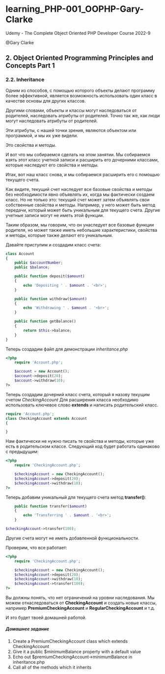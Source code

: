 # learning_PHP-001_OOPHP-Gary-Clarke
Udemy - The Complete Object Oriented PHP Developer Course 2022-9

@Gary Clarke

## 2. Object Oriented Programming Principles and Concepts Part 1

### 2.2. Inheritance

Одним из способов, с помощью которого объекты делают программу более эффективной, является возможность использовать один класс в качестве основы для других классов.

Другими словами, объекты и классы могут наследоваться от родителей, наследовать атрибуты от родителей.
Точно так же, как люди могут наследовать атрибуты от родителей.

Эти атрибуты, с нашей точки зрения, являются объектом или программой, и мы их уже видели.

Это свойства и методы.

И вот что мы собираемся сделать на этом занятии.
Мы собираемся взять этот класс учетной записи и расширить его дочерними классами, которые наследуют его свойства и методы.

Итак, вот наш класс снова, и мы собираемся расширить его с помощью текущего счета.

Как видите, текущий счет наследует все базовые свойства и методы без необходимости явно объявлять их, когда мы фактически создаем класс.
Но не только это: текущий счет может затем объявлять свои собственные свойства и методы.
Например, у него может быть метод передачи, который может быть уникальным для текущего счета.
Другие учетные записи могут не иметь этой функции.

Таким образом, мы говорим, что он унаследует все базовые функции родителя, но может также иметь небольшие характеристики, свойства и методы, которые также делают его уникальным.

Давайте приступим и создадим класс счета:
```php
class Account
{
    public $accountNumber;
    public $balance;

    public function deposit($amount)
    {
        echo 'Depositing ' . $amount . '<br>';
    }

    public function withdraw($amount)
    {
        echo 'Withdrawing ' . $amount . '<br>';
    }

    public function getBalance()
    {
        return $this->balance;
    }
}
```
Теперь создадим файл для демонстрации _inheritance.php_
```php
<?php
    require 'Account.php';

    $account = new Account();
    $account->deposit(20);
    $account->withdraw(10);
?>
```
Теперь создадим дочерний класс счета, который я назову текущим счетом _CheckingAccount_
Для расширения класса необходимо использовать ключевое слово **extends** и написать родительский класс.
```php
require 'Account.php';
class CheckingAccount extends Account
{

}
```
Нам фактически не нужно писать те свойства и методы, которые уже есть в родительском классе.
Следующий код будет работать одинаково с предыдущим:
```php
<?php
    require 'CheckingAccount.php';

    $checkingAccount = new CheckingAccount();
    $checkingAccount->deposit(20);
    $checkingAccount->withdraw(10);
?>
```
Теперь добавим уникальный для текущего счета метод **transfer()**:
```php
    public function transfer($amount)
    {
        echo 'Transferring ' . $amount . '<br>';
    }

$checkingAccount->transfer(100);
```
Другие счета могут не иметь добавленной функциональности.

Проверим, что все работает:
```php
<?php
    require 'CheckingAccount.php';

    $checkingAccount = new CheckingAccount();
    $checkingAccount->deposit(20);
    $checkingAccount->withdraw(10);
    $checkingAccount->transfer(100);
?>
```
Вы должны понять, что нет ограничений на уровни наследования.
Мы можем отнаследоваться от **CheckingAccount** и создать новые классы,
например **PremiumCheckingAccount** и **RegularCheckingAccount** и т.д.

И это будет твоей домашней работой.
##### Домашнее задание

1. Create a PremiumCheckingAccount class which extends CheckingAccount
2. Give it a public $minimumBalance property with a default value
3. Echo out $premiumCheckingAccount->minimumBalance in inheritance.php
4. Call all of the methods which it inherits